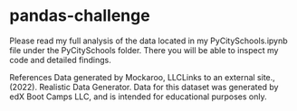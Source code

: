 # pandas-challenge

Please read my full analysis of the data located in my PyCitySchools.ipynb file under the PyCitySchools folder.
There you will be able to inspect my code and detailed findings.

References
Data generated by Mockaroo, LLCLinks to an external site., (2022). Realistic Data Generator. Data for this dataset was generated by edX Boot Camps LLC, and is intended for educational purposes only.
